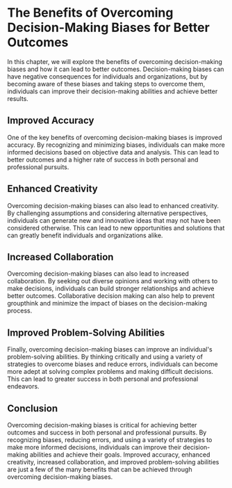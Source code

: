 The Benefits of Overcoming Decision-Making Biases for Better Outcomes
===================================================================================================================

In this chapter, we will explore the benefits of overcoming decision-making biases and how it can lead to better outcomes. Decision-making biases can have negative consequences for individuals and organizations, but by becoming aware of these biases and taking steps to overcome them, individuals can improve their decision-making abilities and achieve better results.

Improved Accuracy
-----------------

One of the key benefits of overcoming decision-making biases is improved accuracy. By recognizing and minimizing biases, individuals can make more informed decisions based on objective data and analysis. This can lead to better outcomes and a higher rate of success in both personal and professional pursuits.

Enhanced Creativity
-------------------

Overcoming decision-making biases can also lead to enhanced creativity. By challenging assumptions and considering alternative perspectives, individuals can generate new and innovative ideas that may not have been considered otherwise. This can lead to new opportunities and solutions that can greatly benefit individuals and organizations alike.

Increased Collaboration
-----------------------

Overcoming decision-making biases can also lead to increased collaboration. By seeking out diverse opinions and working with others to make decisions, individuals can build stronger relationships and achieve better outcomes. Collaborative decision making can also help to prevent groupthink and minimize the impact of biases on the decision-making process.

Improved Problem-Solving Abilities
----------------------------------

Finally, overcoming decision-making biases can improve an individual's problem-solving abilities. By thinking critically and using a variety of strategies to overcome biases and reduce errors, individuals can become more adept at solving complex problems and making difficult decisions. This can lead to greater success in both personal and professional endeavors.

Conclusion
----------

Overcoming decision-making biases is critical for achieving better outcomes and success in both personal and professional pursuits. By recognizing biases, reducing errors, and using a variety of strategies to make more informed decisions, individuals can improve their decision-making abilities and achieve their goals. Improved accuracy, enhanced creativity, increased collaboration, and improved problem-solving abilities are just a few of the many benefits that can be achieved through overcoming decision-making biases.
